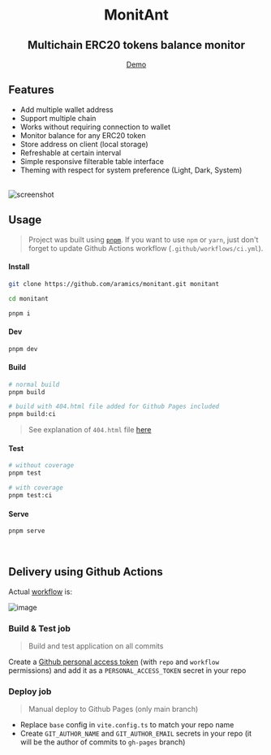 <div align="center">

# MonitAnt
## Multichain ERC20 tokens balance monitor


[Demo](https://aramics.github.io/monitant/)

</div>

## Features

- Add multiple wallet address
- Support multiple chain
- Works without requiring connection to wallet
- Monitor balance for any ERC20 token
- Store address on client (local storage)
- Refreshable at certain interval
- Simple responsive filterable table interface
- Theming with respect for system preference (Light, Dark, System)


<br/>

<img src="https://user-images.githubusercontent.com/29895599/192390546-0972ca13-8f7f-482e-906c-4ff9cbc6f092.gif" alt="screenshot" style="max-width: 55%;">

<br>

## Usage

> Project was built using [`pnpm`](https://pnpm.io/installation#using-npm). If you want to use `npm` or `yarn`, just don't forget to update Github Actions workflow (`.github/workflows/ci.yml`).

#### Install

```sh
git clone https://github.com/aramics/monitant.git monitant

cd monitant

pnpm i
```

#### Dev

```sh
pnpm dev
```

#### Build


```sh
# normal build
pnpm build

# build with 404.html file added for Github Pages included
pnpm build:ci
```
> See explanation of `404.html` file [here](#github-pages)
#### Test

```sh
# without coverage
pnpm test

# with coverage
pnpm test:ci
```
#### Serve

```sh
pnpm serve
```

<br>

## Delivery using Github Actions

Actual [workflow](https://github.com/aramics/monitant/blob/main/.github/workflows/ci.yml) is:

![image](https://user-images.githubusercontent.com/29895599/192153215-1e586075-cfb2-4d30-b43f-4729160b9376.png)

### Build & Test job

> Build and test application on all commits

Create a [Github personal access token](https://docs.github.com/en/authentication/keeping-your-account-and-data-secure/creating-a-personal-access-token) (with `repo` and `workflow` permissions) and add it as a `PERSONAL_ACCESS_TOKEN` secret in your repo


### **Deploy** job

> Manual deploy to Github Pages (only main branch)

- Replace `base` config in `vite.config.ts` to match your repo name
- Create `GIT_AUTHOR_NAME` and `GIT_AUTHOR_EMAIL` secrets in your repo (it will be the author of commits to `gh-pages` branch)


